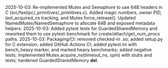 2025-10-03: Re-implemented Mutex and Semaphore to use 64B headers in C (src/fastipc/_primitives/_primitives.c). Added magic numbers, owner PID, last_acquired_ns tracking, and Mutex.force_release(). Updated NamedMutex/NamedSemaphore to allocate 64B and exposed metadata helpers.
2025-10-03: Added pytest tests for GuardedSharedMemory and reworked them to use pytest-benchmark for create/attach/get_num_procs paths.
2025-10-03: Packaging/CI: removed checked-in .so; added setup.py for C extension; added GitHub Actions CI; added pytest.ini with bench_heavy marker, and marked heavy benchmarks; added negative tests; implemented Mutex.acquire_ns(timeout_ns, spin) with stubs and tests; hardened GuardedSharedMemory __del__.
